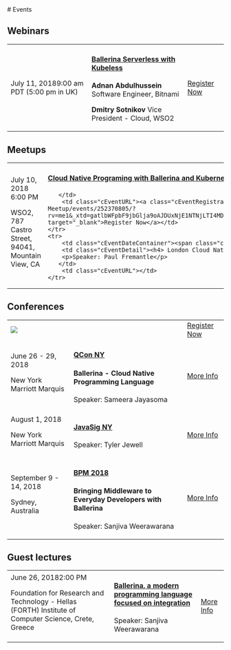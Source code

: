 <script src="/js/events.js"></script>
<link rel="stylesheet" href="/css/events-page.css"></link>
# Events

## Webinars


<div >

</div>


<!-- [Webinars](/learn/events/webinars) Lorem ipsum dolor sit amet, consectetur adipiscing elit, sed do eiusmdipiscing elitod tempom dolor sit amet, consectr [On-demand webinars](/learn/events/webinars##on-demand-webinars)incididunt ut labore et dolore magna aliqua. Ut enim ad minim veniam, quis nostrud exercitation ullamco laboris nisi ut -->

<table class="cEventTable cWebinarList">
<tr>
    <td class="cEventDateContainer"><span class="cEventDate">July 11, 2018</span>9:00 am PDT (5:00 pm in UK)</td>
    <td class="cEventDetail"><a target="_blank" href="/learn/events/webinars/ballerina-serverless-with-kubeless/"><h4>Ballerina Serverless with Kubeless</h4></a>
    <p>
    <b>Adnan Abdulhussein</b> Software Engineer, Bitnami</p>
    <p>
    <b>Dmitry Sotnikov</b> Vice President - Cloud, WSO2</p>
    </td>
    <td class="cEventURL"><a class="cEventRegistration" href="/learn/events/webinars/ballerina-serverless-with-kubeless/">Register Now</a></td>
</tr>

</table>

## Meetups

<table class="cEventTable cMeetupsList">
    <tr>
        <td class="cEventDateContainer"><span class="cEventDate">July 10, 2018 </span>6:00 PM
<p class="cEventLocation">WSO2, 787 Castro Street, 94041, Mountain View, CA
</td>
        <td class="cEventDetail"><a target="_blank" href="https://www.meetup.com/Mountain-View-Kubernetes-Meetup/events/252370805/?rv=me1&_xtd=gatlbWFpbF9jbGlja9oAJDUxNjE1NTNjLTI4MDUtNDljOS1iYTY0LWU5YWQ4NGQzOGQ4MA&_af=event&_af_eid=252370805&https=on"><h4> Cloud Native Programing with Ballerina and Kubernetes</h4></a>

       </td>
        <td class="cEventURL"><a class="cEventRegistration" href="https://www.meetup.com/Mountain-View-Kubernetes-Meetup/events/252370805/?rv=me1&_xtd=gatlbWFpbF9jbGlja9oAJDUxNjE1NTNjLTI4MDUtNDljOS1iYTY0LWU5YWQ4NGQzOGQ4MA&_af=event&_af_eid=252370805&https=on" target="_blank">Register Now</a></td>
    </tr>
    <tr>
        <td class="cEventDateContainer"><span class="cEventDate">October 9, 2018</span></td>
        <td class="cEventDetail"><h4> London Cloud Native Meetup</h4>
        <p>Speaker: Paul Fremantle</p>
       </td>
        <td class="cEventURL"></td>
    </tr>

</table>

## Conferences

<table class="cEventTable cConferencesList">
    <tr>
      <td class="cEventDetail c2col" colspan="2">
        <img class="cEventLogo" src="https://con.ballerina.io/wp-content/themes/ballerinacon/images/bcon-logo.png"/>
      </td>
        <td class="cEventURL c2col" colspan="2"><a class="cEventRegistration" href="https://con.ballerina.io/?utm_source=bio&utm_medium=banner&utm_campaign=bio_top_banner" target="_blank">Register Now</a></td>
    </tr>
    <tr>
        <td class="cEventDateContainer"><span class="cEventDate">June 26 - 29, 2018</span>
        <p class="cEventLocation">New York Marriott Marquis</p>
        </td>
        <td class="cEventDetail"><a target="_blank" href="https://qconnewyork.com/ny2018/presentation/ballerina-cloud-native-programming-language"><h4>QCon NY</h4></a>
        <h4>Ballerina - Cloud Native Programming Language</h4>
        <p>Speaker: Sameera Jayasoma</p>
        </td>
        <td class="cEventURL"><a class="cEventRegistration" href="https://qconnewyork.com/ny2018/presentation/ballerina-cloud-native-programming-language" target="_blank">More Info</a></td>
    </tr>
    <tr>
        <td class="cEventDateContainer"><span class="cEventDate">August 1, 2018</span>
        <p class="cEventLocation">New York Marriott Marquis</p>
        </td>
        <td class="cEventDetail"><a target="_blank" href="https://www.javasig.com/"><h4>JavaSig NY</h4></a>
        <p>Speaker: Tyler Jewell </p>
        </td>
        <td class="cEventURL"><a class="cEventRegistration" href="https://www.javasig.com/" target="_blank">More Info</a></td>
    </tr>
    <tr>
        <td class="cEventDateContainer"><span class="cEventDate">September 9 - 14, 2018</span>
        <p class="cEventLocation">Sydney, Australia</p>
        </td>
        <td class="cEventDetail"><a target="_blank" href="https://www.javasig.com/"><h4>BPM 2018 </h4></a>
        <h4>Bringing Middleware to Everyday Developers with Ballerina</h4>
        <p>Speaker: Sanjiva Weerawarana </p>
        </td>
        <td class="cEventURL"><a class="cEventRegistration" href="https://www.javasig.com/" target="_blank">More Info</a></td>
    </tr>
</table>

## Guest lectures

<table class="cEventTable cGLList">
    <tr>
        <td class="cEventDateContainer"><span class="cEventDate">June 26, 2018</span>2:00 PM
<p class="cEventLocation">Foundation for Research and Technology - Hellas (FORTH) Institute of Computer Science, Crete, Greece </p>
        </td>
        <td class="cEventDetail"><a target="_blank" href="http://www.ics.forth.gr/index_main.php?l=e&n=4&id=524"><h4>Ballerina, a modern programming language focused on integration</h4></a>
          <p>Speaker: Sanjiva Weerawarana</p>
       </td>
        <td class="cEventURL"><a class="cEventRegistration" href="http://www.ics.forth.gr/index_main.php?l=e&n=4&id=524" target="_blank">More Info</a></td>
    </tr>

</table>
